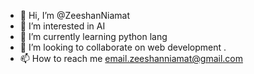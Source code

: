 - 👋 Hi, I’m @ZeeshanNiamat
- 👀 I’m interested in AI
- 🌱 I’m currently learning python lang
- 💞️ I’m looking to collaborate on web development .
- 📫 How to reach me email.zeeshanniamat@gmail.com

<!---
ZeeshanNiamat/ZeeshanNiamat is a ✨ special ✨ repository because its `README.md` (this file) appears on your GitHub profile.
You can click the Preview link to take a look at your changes.
--->
